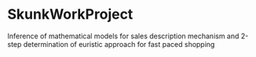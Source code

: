 # SkunkWorkProject
Inference of mathematical models for sales description mechanism and 2-step determination of euristic approach for fast paced shopping
